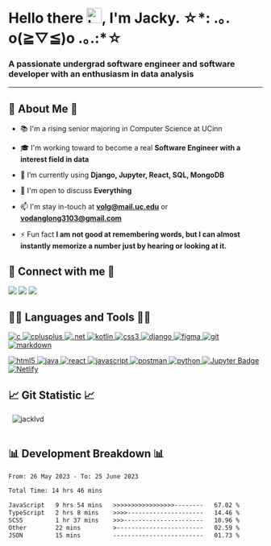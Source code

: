 <!-- <div id="header" align="center">
  <img src="https://media.giphy.com/media/M9gbBd9nbDrOTu1Mqx/giphy.gif" width="100"/>
</div>
<p align="center"> <img src="https://komarev.com/ghpvc/?username=jacklvd&label=Profile%20views&color=0e75b6&style=flat" alt="jacklvd" /> </p> -->

<!--👋 -->
<h1 align="left">Hello there <img src="https://camo.githubusercontent.com/e8e7b06ecf583bc040eb60e44eb5b8e0ecc5421320a92929ce21522dbc34c891/68747470733a2f2f6d656469612e67697068792e636f6d2f6d656469612f6876524a434c467a6361737252346961377a2f67697068792e676966" alt="handwaving" style="width:30px;height:30px;"/>, I'm Jacky. ☆*: .｡. o(≧▽≦)o .｡.:*☆</h1>
<!-- <div align="center">
  <img src="https://raw.githubusercontent.com/Gapur/Gapur/master/coding.gif" width="600" height="300"/>
</div> -->

<!-- https://media.giphy.com/media/dWesBcTLavkZuG35MI/giphy.gif -->

<h3 align="left">A passionate undergrad software engineer and software developer with an enthusiasm in data analysis</h3>

<hr>

## 🧍 About Me 🧍
- 📚 I'm a rising senior majoring in Computer Science at UCinn

- 🎓 I'm working toward to become a real **Software Engineer with a interest field in data**

- 🌱 I’m currently using **Django, Jupyter, React, SQL, MongoDB**

- 💬 I'm open to discuss **Everything**

- 📫 I'm stay in-touch at **volg@mail.uc.edu** or **vodanglong3103@gmail.com**

- ⚡ Fun fact **I am not good at remembering words, but I can almost instantly memorize a number just by hearing or looking at it.**

<!-- <hr> -->

## 📮 Connect with me 📮
<p align="left">
<a href="https://www.jackvd.com" style="text-decoration: none;">
<img src="https://img.shields.io/badge/website-000000?style=for-the-badge&logo=About.me&logoColor=white" />
</a>
<a href="https://www.linkedin.com/in/longv3312/" style="text-decoration: none;">
<img src="https://img.shields.io/badge/LinkedIn-0077B5?style=for-the-badge&logo=linkedin&logoColor=white" />
</a>
<a href="mailto:volg@mail.uc.edu" style="text-decoration: none;">
<img src="https://img.shields.io/badge/email-%23EA4335?&style=for-the-badge&logo=gmail&logoColor=white"/>
</a>
</p>

<!-- <hr> -->

## 🐱‍💻 Languages and Tools 🐱‍💻
<p align="left"> 
  <a href="https://www.cprogramming.com/" target="_blank" rel="noreferrer"> 
    <img src="https://img.shields.io/badge/C-00599C?style=for-the-badge&logo=c&logoColor=white" alt="c"/> 
  </a> 
  <a href="https://www.w3schools.com/cpp/" target="_blank" rel="noreferrer"> 
    <img src="https://img.shields.io/badge/C%2B%2B-00599C?style=for-the-badge&logo=c%2B%2B&logoColor=white" alt="cplusplus"/> 
  </a>
  <a href="https://dotnet.microsoft.com/en-us/download/dotnet-framework" target="_blank" rel="noreferrer"> 
    <img src="https://img.shields.io/badge/.NET-5C2D91?style=for-the-badge&logo=.net&logoColor=white" alt=".net"/> 
  </a>
  <a href="https://kotlinlang.org/" target="_blank" rel="noreferrer"> 
    <img src="https://img.shields.io/badge/Kotlin-0095D5?&style=for-the-badge&logo=kotlin&logoColor=white" alt="kotlin"/> 
  </a> 
  <a href="https://www.w3schools.com/css/" target="_blank" rel="noreferrer"> 
    <img src="https://img.shields.io/badge/CSS3-1572B6?style=for-the-badge&logo=css3&logoColor=white" alt="css3"/> 
  </a> 
  <a href="https://www.djangoproject.com/" target="_blank" rel="noreferrer"> 
    <img src="https://img.shields.io/badge/Django-092E20?style=for-the-badge&logo=django&logoColor=green" alt="django"/> 
  </a> 
  <a href="https://www.figma.com/" target="_blank" rel="noreferrer"> 
    <img src="https://img.shields.io/badge/Figma-F24E1E?style=for-the-badge&logo=figma&logoColor=white" alt="figma"> 
  </a> 
  <a href="https://git-scm.com/" target="_blank" rel="noreferrer"> 
    <img src="https://img.shields.io/badge/GIT-E44C30?style=for-the-badge&logo=git&logoColor=white" alt="git"/> 
  </a>
  <a href="https://www.markdownguide.org/" target="_blank" rel="noreferrer"> 
    <img src="https://img.shields.io/badge/Markdown-000000?style=for-the-badge&logo=markdown&logoColor=white" alt="markdown"/> 
  </a>

</p>
<p align='left'>
  <a href="https://www.w3.org/html/" target="_blank" rel="noreferrer"> 
    <img src="https://img.shields.io/badge/HTML5-E34F26?style=for-the-badge&logo=html5&logoColor=white" alt="html5"/> 
  </a> 
  <a href="https://www.java.com" target="_blank" rel="noreferrer"> 
    <img src="https://img.shields.io/badge/Java-ED8B00?style=for-the-badge&logo=java&logoColor=white" alt="java"/> 
  </a> 
  <a href="https://react.dev/" target="_blank" rel="noreferrer"> 
    <img src="https://img.shields.io/badge/React-20232A?style=for-the-badge&logo=react&logoColor=61DAFB" alt="react"/> 
  </a>
  <a href="https://developer.mozilla.org/en-US/docs/Web/JavaScript" target="_blank" rel="noreferrer"> 
    <img src="https://img.shields.io/badge/JavaScript-323330?style=for-the-badge&logo=javascript&logoColor=F7DF1E" alt="javascript"/> 
  </a>   
  <a href="https://postman.com" target="_blank" rel="noreferrer"> 
    <img src="https://img.shields.io/badge/Postman-FF6C37?style=for-the-badge&logo=Postman&logoColor=white" alt="postman"/> 
  </a> 
  <a href="https://www.python.org" target="_blank" rel="noreferrer"> 
    <img src="https://img.shields.io/badge/Python-FFD43B?style=for-the-badge&logo=python&logoColor=blue" alt="python"/> 
  </a> 
  <a href="https://jupyter.org/" target="_blank" rel="noreferrer"> 
    <img src="https://img.shields.io/badge/Jupyter-F37626?logo=jupyter&logoColor=fff&style=for-the-badge" alt="Jupyter Badge"> 
  </a>
    <a href="https://www.netlify.com/" target="_blank" rel="noreferrer"> 
    <img src="https://img.shields.io/badge/Netlify-00C7B7?style=for-the-badge&logo=netlify&logoColor=white" alt="Netlify"> 
  </a>
</p>

<!-- <hr> -->
<!-- 
## ❤️ Frequently Languages ❤️

<div align='left'>
  <img text-align="center" src="https://github-readme-stats-sigma-five.vercel.app/api/top-langs/?username=jacklvd&layout=compact&theme=merko" alt="jacklvd" />
</div> -->





## 📈 Git Statistic 📈

<div align='left'>&nbsp;
  <img src="https://github-readme-stats-sigma-five.vercel.app/api?username=jacklvd&show_icons=true&theme=tokyonight" alt="jacklvd"/>
</div>
<br>

<!-- <hr> -->



## 📊 Development Breakdown 📊
<!--START_SECTION:waka-->

```txt
From: 26 May 2023 - To: 25 June 2023

Total Time: 14 hrs 46 mins

JavaScript   9 hrs 54 mins   >>>>>>>>>>>>>>>>>--------   67.02 %
TypeScript   2 hrs 8 mins    >>>>---------------------   14.46 %
SCSS         1 hr 37 mins    >>>----------------------   10.96 %
Other        22 mins         >------------------------   02.59 %
JSON         15 mins         -------------------------   01.73 %
```

<!--END_SECTION:waka-->

<!---
jacklvd/jacklvd is a ✨ special ✨ repository because its `README.md` (this file) appears on your GitHub profile.
You can click the Preview link to take a look at your changes.
--->
